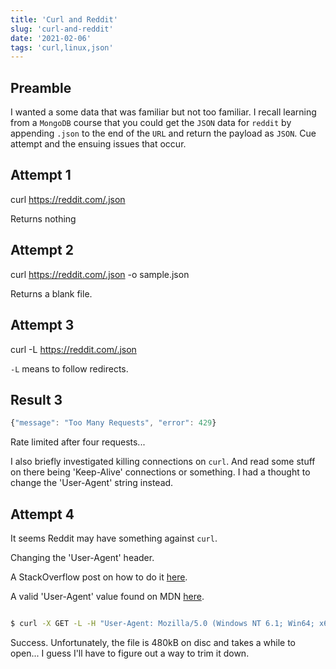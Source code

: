 ```yaml
---
title: 'Curl and Reddit'
slug: 'curl-and-reddit'
date: '2021-02-06'
tags: 'curl,linux,json'
---
```


## Preamble

I wanted a some data that was familiar but not too familiar.  I recall learning from a `MongoDB` course that you could get the `JSON` data for `reddit` by appending `.json` to the end of the `URL` and return the payload as `JSON`.  Cue attempt and the ensuing issues that occur.

## Attempt 1

curl https://reddit.com/.json

Returns nothing

## Attempt 2

curl https://reddit.com/.json -o sample.json

Returns a blank file.

## Attempt 3

curl -L https://reddit.com/.json

`-L` means to follow redirects.

## Result 3

```javascript
{"message": "Too Many Requests", "error": 429}
```

Rate limited after four requests...

I also briefly investigated killing connections on `curl`.  And read some stuff on there being 'Keep-Alive' connections or something.  I had a thought to change the 'User-Agent' string instead.

## Attempt 4

It seems Reddit may have something against `curl`.

Changing the 'User-Agent' header.

A StackOverflow post on how to do it [here](https://stackoverflow.com/a/31597823).

A valid 'User-Agent' value found on MDN [here](https://developer.mozilla.org/en-US/docs/Web/HTTP/Headers/User-Agent#examples).

```bash

$ curl -X GET -L -H "User-Agent: Mozilla/5.0 (Windows NT 6.1; Win64; x64; rv:47.0) Gecko/20100101 Firefox/47.0" https://reddit.com/.json

```

Success.  Unfortunately, the file is 480kB on disc and takes a while to open...  I guess I'll have to figure out a way to trim it down.
